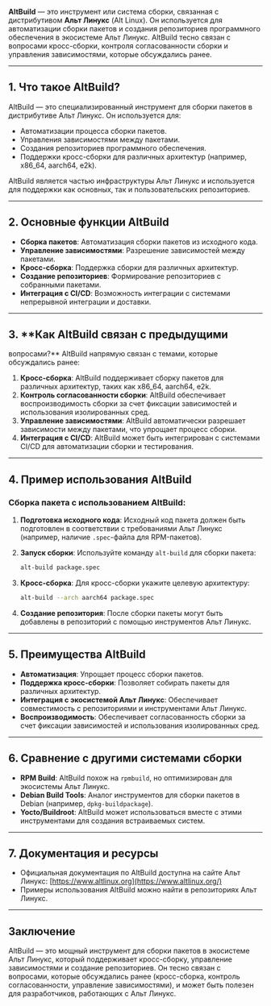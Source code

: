 
**AltBuild** — это инструмент или система сборки, 
связанная с дистрибутивом **Альт Линукс** (Alt 
Linux). Он используется для автоматизации сборки 
пакетов и создания репозиториев программного 
обеспечения в экосистеме Альт Линукс. AltBuild 
тесно связан с вопросами кросс-сборки, контроля 
согласованности сборки и управления 
зависимостями, которые обсуждались ранее.

---

## 1. **Что такое AltBuild?**
AltBuild — это специализированный инструмент для 
сборки пакетов в дистрибутиве Альт Линукс. Он 
используется для:
- Автоматизации процесса сборки пакетов.
- Управления зависимостями между пакетами.
- Создания репозиториев программного обеспечения.
- Поддержки кросс-сборки для различных архитектур 
(например, x86_64, aarch64, e2k).

AltBuild является частью инфраструктуры Альт 
Линукс и используется для поддержки как основных, 
так и пользовательских репозиториев.

---

## 2. **Основные функции AltBuild**
- **Сборка пакетов**: Автоматизация сборки 
пакетов из исходного кода.
- **Управление зависимостями**: Разрешение 
зависимостей между пакетами.
- **Кросс-сборка**: Поддержка сборки для 
различных архитектур.
- **Создание репозиториев**: Формирование 
репозиториев с собранными пакетами.
- **Интеграция с CI/CD**: Возможность интеграции 
с системами непрерывной интеграции и доставки.

---

## 3. **Как AltBuild связан с предыдущими 
вопросами?**
AltBuild напрямую связан с темами, которые 
обсуждались ранее:
1. **Кросс-сборка**: AltBuild поддерживает сборку 
пакетов для различных архитектур, таких как 
x86_64, aarch64, e2k.
2. **Контроль согласованности сборки**: AltBuild 
обеспечивает воспроизводимость сборки за счет 
фиксации зависимостей и использования 
изолированных сред.
3. **Управление зависимостями**: AltBuild 
автоматически разрешает зависимости между 
пакетами, что упрощает процесс сборки.
4. **Интеграция с CI/CD**: AltBuild может быть 
интегрирован с системами CI/CD для автоматизации 
сборки и тестирования.

---

## 4. **Пример использования AltBuild**
### Сборка пакета с использованием AltBuild:
1. **Подготовка исходного кода**:
   Исходный код пакета должен быть подготовлен в 
соответствии с требованиями Альт Линукс 
(например, наличие `.spec`-файла для 
RPM-пакетов).

2. **Запуск сборки**:
   Используйте команду `alt-build` для сборки 
пакета:
   ```bash
   alt-build package.spec
   ```

3. **Кросс-сборка**:
   Для кросс-сборки укажите целевую архитектуру:
   ```bash
   alt-build --arch aarch64 package.spec
   ```

4. **Создание репозитория**:
   После сборки пакеты могут быть добавлены в 
репозиторий с помощью инструментов Альт Линукс.

---

## 5. **Преимущества AltBuild**
- **Автоматизация**: Упрощает процесс сборки 
пакетов.
- **Поддержка кросс-сборки**: Позволяет собирать 
пакеты для различных архитектур.
- **Интеграция с экосистемой Альт Линукс**: 
Обеспечивает совместимость с репозиториями и 
инструментами Альт Линукс.
- **Воспроизводимость**: Обеспечивает 
согласованность сборки за счет фиксации 
зависимостей и использования изолированных сред.

---

## 6. **Сравнение с другими системами сборки**
- **RPM Build**: AltBuild похож на `rpmbuild`, но 
оптимизирован для экосистемы Альт Линукс.
- **Debian Build Tools**: Аналог инструментов для 
сборки пакетов в Debian (например, 
`dpkg-buildpackage`).
- **Yocto/Buildroot**: AltBuild может 
использоваться вместе с этими инструментами для 
создания встраиваемых систем.

---

## 7. **Документация и ресурсы**
- Официальная документация по AltBuild доступна 
на сайте Альт Линукс: 
[https://www.altlinux.org](https://www.altlinux.org/)
- Примеры использования AltBuild можно найти в 
репозиториях Альт Линукс.

---

## Заключение
AltBuild — это мощный инструмент для сборки 
пакетов в экосистеме Альт Линукс, который 
поддерживает кросс-сборку, управление 
зависимостями и создание репозиториев. Он тесно 
связан с вопросами, которые обсуждались ранее 
(кросс-сборка, контроль согласованности, 
управление зависимостями), и может быть полезен 
для разработчиков, работающих с Альт Линукс.
